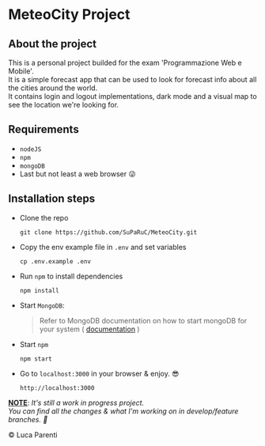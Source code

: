 # MeteoCity Project

## About the project
This is a personal project builded for the exam 'Programmazione Web e Mobile'.<br>
It is a simple forecast app that can be used to look for forecast info about all the cities around the world.<br>
It contains login and logout implementations, dark mode and a visual map to see the location we're looking for.

## Requirements
- `nodeJS`
- `npm`
- `mongoDB`
- Last but not least a web browser 😜

## Installation steps
- Clone the repo
  ```
  git clone https://github.com/SuPaRuC/MeteoCity.git
  ```
- Copy the env example file in `.env` and set variables
  ```
  cp .env.example .env
  ```
- Run `npm` to install dependencies
  ```
  npm install
  ```
- Start `MongoDB`:
  >Refer to MongoDB documentation on how to start mongoDB for your system ( <a href="https://www.mongodb.com/docs/manual/administration/install-community/" target="_blank">documentation</a> )
- Start `npm`
  ```
  npm start
  ```
- Go to `localhost:3000` in your browser & enjoy. 😎
  ```
  http://localhost:3000
  ```

**<ins>NOTE</ins>**: *It's still a work in progress project.<br>You can find all the changes & what I'm working on in develop/feature branches. 🚀*

&copy; Luca Parenti
